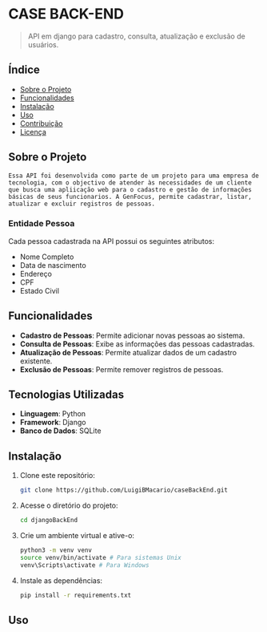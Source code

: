  # CASE BACK-END

> API em django para cadastro, consulta, atualização e exclusão de usuários.

## Índice
- [Sobre o Projeto](#sobre-o-projeto)
- [Funcionalidades](#funcionalidades)
- [Instalação](#instalação)
- [Uso](#uso)
- [Contribuição](#contribuição)
- [Licença](#licença)

## Sobre o Projeto
    Essa API foi desenvolvida como parte de um projeto para uma empresa de tecnologia, com o objectivo de atender às necessidades de um cliente que busca uma apliicação web para o cadastro e gestão de informações básicas de seus funcionarios. A GenFocus, permite cadastrar, listar, atualizar e excluir registros de pessoas.
### Entidade Pessoa
Cada pessoa cadastrada na API possui os seguintes atributos:
- Nome Completo
- Data de nascimento
- Endereço
- CPF
- Estado Civil

## Funcionalidades

- **Cadastro de Pessoas**: Permite adicionar novas pessoas ao sistema.
- **Consulta de Pessoas**: Exibe as informações das pessoas cadastradas.
- **Atualização de Pessoas**: Permite atualizar dados de um cadastro existente.
- **Exclusão de Pessoas**: Permite remover registros de pessoas.

## Tecnologias Utilizadas

- **Linguagem**: Python
- **Framework**: Django
- **Banco de Dados**: SQLite

## Instalação

1. Clone este repositório:
   ```bash
   git clone https://github.com/LuigiBMacario/caseBackEnd.git
2. Acesse o diretório do projeto:
   ```bash
   cd djangoBackEnd
3. Crie um ambiente virtual e ative-o:
    ```bash
    python3 -m venv venv
    source venv/bin/activate # Para sistemas Unix
    venv\Scripts\activate # Para Windows
4. Instale as dependências:
   ```bash 
   pip install -r requirements.txt

## Uso